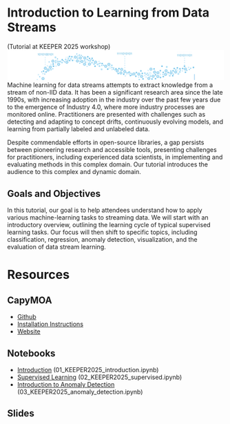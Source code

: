 # Introduction to Learning from Data Streams 

(Tutorial at KEEPER 2025 workshop)
![Alt text](Stream.png)
Machine learning for data streams attempts to extract knowledge from a stream of non-IID data.
It has been a significant research area since the late 1990s, with increasing adoption in the industry over the past few years due to the emergence of Industry 4.0, where more industry processes are monitored online. Practitioners are presented with challenges such as detecting and adapting to concept drifts, continuously evolving models, and learning from partially labeled and unlabeled data.

Despite commendable efforts in open-source libraries, a gap persists between pioneering research and accessible tools, presenting challenges for practitioners, including experienced data scientists, in implementing and evaluating methods in this complex domain. Our tutorial introduces the audience to this complex and dynamic domain.
## Goals and Objectives
In this tutorial, our goal is to help attendees understand how to apply various machine-learning tasks to streaming data. We will start with an introductory overview, outlining the learning cycle of typical supervised learning tasks. Our focus will then shift to specific topics, including classification, regression, anomaly detection, visualization, and the evaluation of data stream learning.

# Resources
## CapyMOA
- [Github](https://github.com/adaptive-machine-learning/CapyMOA)
- [Installation Instructions](https://capymoa.org/installation)
- [Website](https://capymoa.org/)

## Notebooks
- [Introduction](https://colab.research.google.com/drive/1DzBwvYioFGOKcHgbNH_lJGex6-tYpzVh) (01_KEEPER2025_introduction.ipynb)
- [Supervised Learning](https://colab.research.google.com/drive/1RecOo8vpE_S_tli9-feA7ko9Ppwt5mNd) (02_KEEPER2025_supervised.ipynb)
- [Introduction to Anomaly Detection](https://colab.research.google.com/drive/1aK7ypUscQQQFitIs9ArApwX8zFv2fiUv) (03_KEEPER2025_anomaly_detection.ipynb)

## Slides

